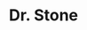 ---
layout: lecteur.njk
tags : stone

title : Dr. Stone
episode : 019
saison : 1
iframe : https://dood.to/e/skunxtu3k3uc

cc :  VostFr
---